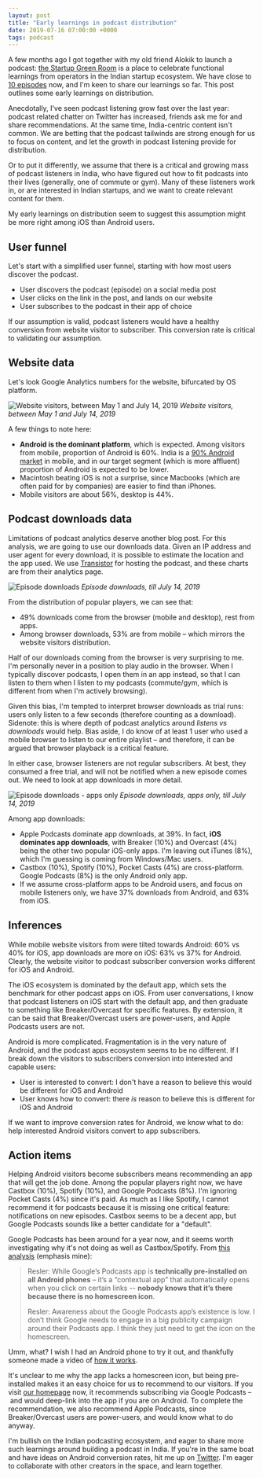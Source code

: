 ```yaml
---
layout: post
title: "Early learnings in podcast distribution"
date: 2019-07-16 07:00:00 +0000
tags: podcast
---
```


A few months ago I got together with my old friend Alokik to launch a podcast: [the Startup Green Room](https://startupgreenroom.com) is a place to celebrate functional learnings from operators in the Indian startup ecosystem. We have close to [10 episodes](https://startupgreenroom.com/episodes) now, and I'm keen to share our learnings so far. This post outlines some early learnings on distribution.

Anecdotally, I've seen podcast listening grow fast over the last year: podcast related chatter on Twitter has increased, friends ask me for and share recommendations. At the same time, India-centric content isn't common. We are betting that the podcast tailwinds are strong enough for us to focus on content, and let the growth in podcast listening provide for distribution.

Or to put it differently, we assume that there is a critical and growing mass of podcast listeners in India, who have figured out how to fit podcasts into their lives (generally, one of commute or gym). Many of these listeners work in, or are interested in Indian startups, and we want to create relevant content for them.

My early learnings on distribution seem to suggest this assumption might be more right among iOS than Android users.

## User funnel

Let's start with a simplified user funnel, starting with how most users discover the podcast.

- User discovers the podcast (episode) on a social media post
- User clicks on the link in the post, and lands on our website
- User subscribes to the podcast in their app of choice

If our assumption is valid, podcast listeners would have a healthy conversion from website visitor to subscriber. This conversion rate is critical to validating our assumption.

## Website data

Let's look Google Analytics numbers for the website, bifurcated by OS platform.

![Website visitors, between May 1 and July 14, 2019](/images/podcast-distribution/ga.png)
_Website visitors, between May 1 and July 14, 2019_

A few things to note here:

* **Android is the dominant platform**, which is expected. Among visitors from mobile, proportion of Android is 60%. India is a [90% Android market](http://gs.statcounter.com/os-market-share/mobile/india) in mobile, and in our target segment (which is more affluent) proportion of Android is expected to be lower.
* Macintosh beating iOS is not a surprise, since Macbooks (which are often paid for by companies) are easier to find than iPhones.
* Mobile visitors are about 56%, desktop is 44%.

## Podcast downloads data

Limitations of podcast analytics deserve another blog post. For this analysis, we are going to use our downloads data. Given an IP address and user agent for every download, it is possible to estimate the location and the app used. We use [Transistor](https://transistor.fm/) for hosting the podcast, and these charts are from their analytics page.

![Episode downloads](/images/podcast-distribution/downloads-all.png)
_Episode downloads, till July 14, 2019_

From the distribution of popular players, we can see that:

* 49% downloads come from the browser (mobile and desktop), rest from apps.
* Among browser downloads, 53% are from mobile – which mirrors the website visitors distribution.

Half of our downloads coming from the browser is very surprising to me. I'm personally never in a position to play audio in the browser. When I typically discover podcasts, I open them in an app instead, so that I can listen to them when I listen to my podcasts (commute/gym, which is different from when I'm actively browsing).

Given this bias, I'm tempted to interpret browser downloads as trial runs: users only listen to a few seconds (therefore counting as a download). Sidenote: this is where depth of podcast analytics around *listens vs downloads* would help. Bias aside, I do know of at least 1 user who used a mobile browser to listen to our entire playlist – and therefore, it can be argued that browser playback is a critical feature.

In either case, browser listeners are not regular subscribers. At best, they consumed a free trial, and will not be notified when a new episode comes out. We need to look at app downloads in more detail.

![Episode downloads - apps only](/images/podcast-distribution/downloads-apps.png)
_Episode downloads, apps only, till July 14, 2019_

Among app downloads:

* Apple Podcasts dominate app downloads, at 39%. In fact, **iOS dominates app downloads**, with Breaker (10%) and Overcast (4%) being the other two popular iOS-only apps. I'm leaving out iTunes (8%), which I'm guessing is coming from Windows/Mac users.
* Castbox (10%), Spotify (10%), Pocket Casts (4%) are cross-platform. Google Podcasts (8%) is the only Android only app.
* If we assume cross-platform apps to be Android users, and focus on mobile listeners only, we have 37% downloads from Android, and 63% from iOS.

## Inferences

While mobile website visitors from were tilted towards Android: 60% vs 40% for iOS, app downloads are more on iOS: 63% vs 37% for Android. Clearly, the website visitor to podcast subscriber conversion works different for iOS and Android.

The iOS ecosystem is dominated by the default app, which sets the benchmark for other podcast apps on iOS. From user conversations, I know that podcast listeners on iOS start with the default app, and then graduate to something like Breaker/Overcast for specific features. By extension, it can be said that Breaker/Overcast users are power-users, and Apple Podcasts users are not.

Android is more complicated. Fragmentation is in the very nature of Android, and the podcast apps ecosystem seems to be no different. If I break down the visitors to subscribers conversion into interested and capable users:

* User is interested to convert: I don't have a reason to believe this would be different for iOS and Android
* User knows how to convert: there *is* reason to believe this is different for iOS and Android

If we want to improve conversion rates for Android, we know what to do: help interested Android visitors convert to app subscribers.

## Action items

Helping Android visitors become subscribers means recommending an app that will get the job done. Among the popular players right now, we have Castbox (10%), Spotify (10%), and Google Podcasts (8%). I'm ignoring Pocket Casts (4%) since it's paid. As much as I like Spotify, I cannot recommend it for podcasts because it is missing one critical feature: notifications on new episodes. Castbox seems to be a decent app, but Google Podcasts sounds like a better candidate for a "default".

Google Podcasts has been around for a year now, and it seems worth investigating why it's not doing as well as Castbox/Spotify. From [this analysis](https://www.amplifimedia.com/blogstein/2018/12/5/why-is-google-podcasts-app-failing-so-hard) (emphasis mine):

> Resler: While Google’s Podcasts app is **technically pre-installed on all Android phones** – it’s a “contextual app” that automatically opens when you click on certain links -- **nobody knows that it’s there because there is no homescreen icon**.
>
> Resler: Awareness about the Google Podcasts app’s existence is low. I don’t think Google needs to engage in a big publicity campaign around their Podcasts app. I think they just need to get the icon on the homescreen.

Umm, what? I wish I had an Android phone to try it out, and thankfully someone made a video of [how it works](https://www.youtube.com/watch?v=0dUVeQmCRaA).

It's unclear to me why the app lacks a homescreen icon, but being pre-installed makes it an easy choice for us to recommend to our visitors. If you visit [our homepage](https://startupgreenroom.com) now, it recommends subscribing via Google Podcasts – and would deep-link into the app if you are on Android. To complete the recommendation, we also recommend Apple Podcasts, since Breaker/Overcast users are power-users, and would know what to do anyway.

I'm bullish on the Indian podcasting ecosystem, and eager to share more such learnings around building a podcast in India. If you're in the same boat and have ideas on Android conversion rates, hit me up on [Twitter](https://twitter.com/arjunattam). I'm eager to collaborate with other creators in the space, and learn together.
